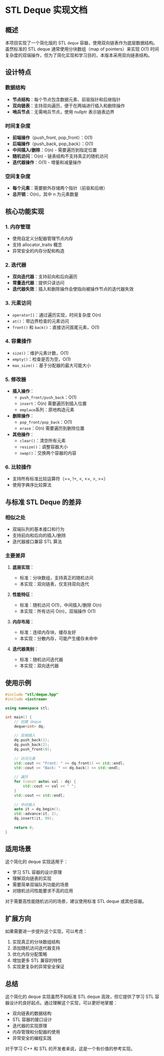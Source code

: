 # STL Deque 实现文档

## 概述

本项目实现了一个简化版的 STL `deque` 容器，使用双向链表作为底层数据结构。虽然标准的 STL deque 通常使用分块数组（map of pointers）来实现 O(1) 时间复杂度的双端操作，但为了简化实现和学习目的，本版本采用双向链表结构。

## 设计特点

### 数据结构
- **节点结构**：每个节点包含数据元素、前驱指针和后继指针
- **双向链表**：支持双向遍历，便于在两端进行插入和删除操作
- **哨兵节点**：无需哨兵节点，使用 nullptr 表示链表边界

### 时间复杂度
- **前端操作**（push_front, pop_front）：O(1)
- **后端操作**（push_back, pop_back）：O(1)
- **中间插入/删除**：O(n) - 需要遍历到指定位置
- **随机访问**：O(n) - 链表结构不支持真正的随机访问
- **迭代器操作**：O(1) - 增量和减量操作

### 空间复杂度
- **每个元素**：需要额外存储两个指针（前驱和后继）
- **总开销**：O(n)，其中 n 为元素数量

## 核心功能实现

### 1. 内存管理
- 使用自定义分配器管理节点内存
- 支持 allocator_traits 概念
- 异常安全的内存分配和构造

### 2. 迭代器
- **双向迭代器**：支持前向和后向遍历
- **常量迭代器**：提供只读访问
- **迭代器失效**：插入和删除操作会使指向被操作节点的迭代器失效

### 3. 元素访问
- `operator[]`：通过遍历实现，时间复杂度 O(n)
- `at()`：带边界检查的元素访问
- `front()` 和 `back()`：直接访问首尾元素，O(1)

### 4. 容量操作
- `size()`：维护元素计数，O(1)
- `empty()`：检查是否为空，O(1)
- `max_size()`：基于分配器的最大可能大小

### 5. 修改器
- **插入操作**：
  - `push_front/push_back`：O(1)
  - `insert`：O(n) 需要遍历到插入位置
  - `emplace`系列：原地构造元素
- **删除操作**：
  - `pop_front/pop_back`：O(1)
  - `erase`：O(n) 需要遍历到删除位置
- **其他操作**：
  - `clear()`：清空所有元素
  - `resize()`：调整容器大小
  - `swap()`：交换两个容器的内容

### 6. 比较操作
- 支持所有标准比较运算符（==, !=, <, <=, >, >=）
- 使用字典序比较算法

## 与标准 STL Deque 的差异

### 相似之处
- 双端队列的基本接口和行为
- 支持前向和后向的插入/删除
- 迭代器接口兼容 STL 算法

### 主要差异
1. **底层实现**：
   - 标准：分块数组，支持真正的随机访问
   - 本实现：双向链表，仅支持双向迭代

2. **性能特征**：
   - 标准：随机访问 O(1)，中间插入/删除 O(n)
   - 本实现：所有访问 O(n)，双端操作 O(1)

3. **内存布局**：
   - 标准：连续内存块，缓存友好
   - 本实现：分散内存，可能产生缓存未命中

4. **迭代器类别**：
   - 标准：随机访问迭代器
   - 本实现：双向迭代器

## 使用示例

```cpp
#include "stl/deque.hpp"
#include <iostream>

using namespace stl;

int main() {
    // 创建 deque
    deque<int> dq;
    
    // 双端插入
    dq.push_back(1);
    dq.push_back(2);
    dq.push_front(0);
    
    // 访问元素
    std::cout << "Front: " << dq.front() << std::endl;
    std::cout << "Back: " << dq.back() << std::endl;
    
    // 遍历
    for (const auto& val : dq) {
        std::cout << val << " ";
    }
    std::cout << std::endl;
    
    // 中间插入
    auto it = dq.begin();
    std::advance(it, 2);
    dq.insert(it, 99);
    
    return 0;
}
```

## 适用场景

这个简化的 deque 实现适用于：
- 学习 STL 容器的设计原理
- 理解双向链表的实现
- 需要简单双端队列功能的场景
- 对随机访问性能要求不高的应用

对于需要高性能随机访问的场景，建议使用标准 STL deque 或其他容器。

## 扩展方向

如果需要进一步提升这个实现，可以考虑：
1. 实现真正的分块数组结构
2. 添加随机访问迭代器支持
3. 优化内存分配策略
4. 增加更多 STL 兼容的特性
5. 实现更复杂的异常安全保证

## 总结

这个简化的 deque 实现虽然不如标准 STL deque 高效，但它提供了学习 STL 容器设计的良好起点。通过理解这个实现，可以更好地掌握：
- 双向链表的数据结构
- STL 容器的接口设计
- 迭代器的实现原理
- 内存管理和分配器的使用
- 异常安全的编程实践

对于学习 C++ 和 STL 的开发者来说，这是一个有价值的参考实现。